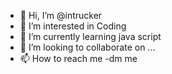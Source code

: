 - 👋 Hi, I’m @intrucker
- 👀 I’m interested in Coding
- 🌱 I’m currently learning java script 
- 💞️ I’m looking to collaborate on ...
- 📫 How to reach me -dm me

<!---
intrucker/intrucker is a ✨ special ✨ repository because its `README.md` (this file) appears on your GitHub profile.
You can click the Preview link to take a look at your changes.
--->
